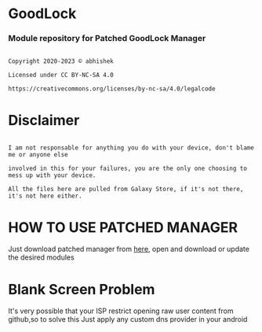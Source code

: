 # GoodLock

### Module repository for Patched GoodLock Manager

```

Copyright 2020-2023 © abhishek

Licensed under CC BY-NC-SA 4.0

https://creativecommons.org/licenses/by-nc-sa/4.0/legalcode

```

# Disclaimer

```

I am not responsable for anything you do with your device, don't blame me or anyone else 

involved in this for your failures, you are the only one choosing to mess up with your device. 

All the files here are pulled from Galaxy Store, if it's not there, it's not here either.

```

# HOW TO USE PATCHED MANAGER 
Just download patched manager from [here](https://github.com/TheBizarreAbhishek/GoodLock/raw/main/GoodLock%20Patched.apk), open and download or update the desired modules

# Blank Screen Problem
It's very possible that your ISP restrict opening raw user content from github,so to solve this Just apply any custom dns provider in your android
